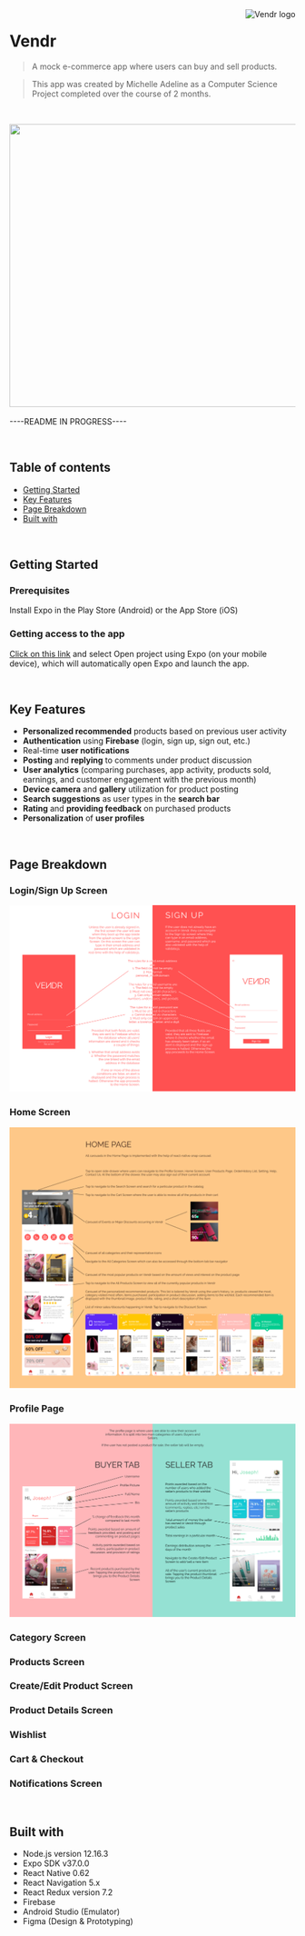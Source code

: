 <a>
  <image src="https://firebasestorage.googleapis.com/v0/b/vendr-6265c.appspot.com/o/images%2Flogo_word.png?alt=media&token=2681769f-282b-4834-b1ad-b8c555a1af55" title="Vendr" align="right" height="50" alt="Vendr logo"/>
</a>

Vendr
=====
>A mock e-commerce app where users can buy and sell products.

>This app was created by Michelle Adeline as a Computer Science Project completed over the course of 2 months.
<br />
<p align="center">
  <img src="./assets/Compilation.gif" width="700" height="497.78" />
</p>
  

----README IN PROGRESS----

<br />

## Table of contents
* [Getting Started](#getting-started)
* [Key Features](#key-features)
* [Page Breakdown](#page-breakdown)
* [Built with](#built-with)
<br />

## Getting Started

### Prerequisites

Install Expo in the Play Store (Android) or the App Store (iOS)

### Getting access to the app

[Click on this link](https://expo.io/@michelle_adeline/Vendr) and select Open project using Expo (on your mobile device), which will automatically open Expo and launch the app.

<br />

## Key Features

* **Personalized recommended** products based on previous user activity
* **Authentication** using **Firebase** (login, sign up, sign out, etc.)
* Real-time **user notifications**
* **Posting** and **replying** to comments under product discussion
* **User analytics** (comparing purchases, app activity, products sold, earnings, and customer engagement with the previous month)
* **Device camera** and **gallery** utilization for product posting
* **Search suggestions** as user types in the **search bar**
* **Rating** and **providing feedback** on purchased products
* **Personalization** of **user profiles**

<br />

## Page Breakdown

### Login/Sign Up Screen

![Login_Sign_Up](./assets/Login_Sign_Up.png)

### Home Screen

![Home_Page](./assets/Home_Page.png)

### Profile Page

![Profile_Page](./assets/Profile_Page.png)

### Category Screen


### Products Screen


### Create/Edit Product Screen


### Product Details Screen


### Wishlist


### Cart & Checkout


### Notifications Screen

<br />

## Built with
* Node.js version 12.16.3
* Expo SDK v37.0.0
* React Native 0.62
* React Navigation 5.x
* React Redux version 7.2
* Firebase
* Android Studio (Emulator)
* Figma (Design & Prototyping)

